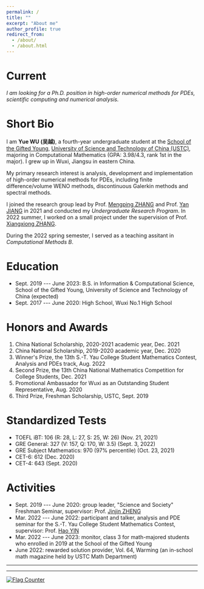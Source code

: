 ```yaml
---
permalink: /
title: ""
excerpt: "About me"
author_profile: true
redirect_from: 
  - /about/
  - /about.html
---
```


Current
===

*I am looking for a Ph.D. position in high-order numerical methods for PDEs, scientific computing and numerical analysis.*

Short Bio
===

I am **Yue WU (吴越)**, a fourth-year undergraduate student at the [School of the Gifted Young](http://en.scgy.ustc.edu.cn/), [University of Science and Technology of China (USTC)](http://en.ustc.edu.cn/), majoring in Computational Mathematics (GPA: 3.98/4.3, rank 1st in the major). I grew up in Wuxi, Jiangsu in eastern China.

My primary research interest is analysis, development and implementation of high-order numerical methods for PDEs, including finite difference/volume WENO methods, discontinuous Galerkin methods and spectral methods.

I joined the research group lead by Prof. [Mengping ZHANG](https://dsxt.ustc.edu.cn/zj_ywjs.asp?zzid=860) and Prof. [Yan JIANG](http://staff.ustc.edu.cn/~jiangy/index.html) in 2021 and conducted my *Undergraduate Research Program*. In 2022 summer, I worked on a small project under the supervision of Prof. [Xiangxiong ZHANG](https://www.math.purdue.edu/~zhan1966/index.html).

During the 2022 spring semester, I served as a teaching assitant in *Computational Methods B*.

Education
===
* Sept. 2019 --- June 2023: B.S. in Information & Computational Science, School of the Gifted Young, University of Science and Technology of China (expected)
* Sept. 2017 --- June 2020: High School, Wuxi No.1 High School

Honors and Awards
===

1. China National Scholarship, 2020-2021 academic year, Dec. 2021
2. China National Scholarship, 2019-2020 academic year, Dec. 2020
3. Winner's Prize, the 13th S.-T. Yau College Student Mathematics Contest, Analysis and PDEs track, Aug. 2022
4. Second Prize, the 13th China National Mathematics Competition for College Students, Dec. 2021
5. Promotional Ambassador for Wuxi as an Outstanding Student Representative, Aug. 2020
6. Third Prize, Freshman Scholarship, USTC, Sept. 2019

Standardized Tests
===
* TOEFL iBT: 106 (R: 28, L: 27, S: 25, W: 26) (Nov. 21, 2021)
* GRE General: 327 (V: 157, Q: 170, W: 3.5) (Sept. 3, 2022)
* GRE Subject Mathematics: 970 (97% percentile) (Oct. 23, 2021)
* CET-6: 612 (Dec. 2020)
* CET-4: 643 (Sept. 2020)

Activities
===
* Sept. 2019 --- June 2020: group leader, "Science and Society" Freshman Seminar, supervisor: Prof. [Jinjin ZHENG](http://staff.ustc.edu.cn/~jjzheng/)
* Mar. 2022 --- June 2022: participant and talker, analysis and PDE seminar for the S.-T. Yau College Student Mathematics Contest, supervisor: Prof. [Hao YIN](http://staff.ustc.edu.cn/~haoyin/)
* Mar. 2022 --- June 2023: monitor, class 3 for math-majored students who enrolled in 2019 at the School of the Gifted Young
* June 2022: rewarded solution provider, Vol. 64, Warming (an in-school math magazine held by USTC Math Department)

---

<script>
document.write("Last update at: "+document.lastModified+"" )
</script>

---

<a href="https://info.flagcounter.com/21GO"><img src="https://s01.flagcounter.com/map/21GO/size_s/txt_000000/border_CCCCCC/pageviews_1/viewers_0/flags_0/" alt="Flag Counter" border="0"></a>
